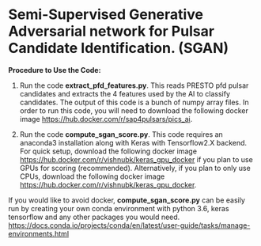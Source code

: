 # **Semi-Supervised Generative Adversarial network for Pulsar Candidate Identification. (SGAN)**

**Procedure to Use the Code:**

1. Run the code **extract_pfd_features.py**. This reads PRESTO pfd pulsar candidates and extracts the 4 features used by the AI to classify candidates. The output of this code is a bunch of numpy array files. In order to run this code, you will need to download the following docker image https://hub.docker.com/r/sap4pulsars/pics_ai. 

2. Run the code **compute_sgan_score.py**. This code requires an anaconda3 installation along with Keras with Tensorflow2.X backend. For quick setup, download the following docker image https://hub.docker.com/r/vishnubk/keras_gpu_docker if you plan to use GPUs for scoring (recommended). Alternatively, if you plan to only use CPUs, download the following docker image https://hub.docker.com/r/vishnubk/keras_gpu_docker. 

If you would like to avoid docker, **compute_sgan_score.py** can be easily run by creating your own conda environment with python 3.6, keras tensorflow and any other packages you would need. https://docs.conda.io/projects/conda/en/latest/user-guide/tasks/manage-environments.html
